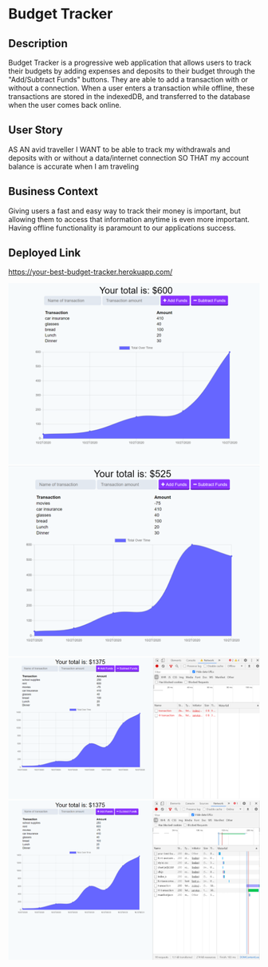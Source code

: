 # Budget Tracker

## Description 

Budget Tracker is a progressive web application that allows users to track their budgets by adding expenses and deposits to their budget through the "Add/Subtract Funds" buttons. They are able to add a transaction with or without a connection. When a user enters a transaction while offline, these transactions are stored in the indexedDB, and transferred to the database when the user comes back online.


## User Story 

AS AN avid traveller
I WANT to be able to track my withdrawals and deposits with or without a data/internet connection
SO THAT my account balance is accurate when I am traveling


## Business Context 

Giving users a fast and easy way to track their money is important, but allowing them to access that information anytime is even more important. Having offline functionality is paramount to our applications success.

## Deployed Link

https://your-best-budget-tracker.herokuapp.com/



<img src = "public/images/screenshot_1.png">
<img src = "public/images/screenshot_2.png">
<img src = "public/images/screenshot_3.png">
<img src = "public/images/screenshot_4.png">


